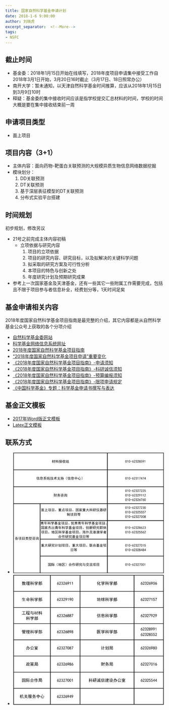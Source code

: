 ```yaml
---
title: 国家自然科学基金申请计划
date: 2018-1-6 9:00:00
author: 刘晓虎
excerpt_separator:  <!--More-->
tags:
- NSFC
---
```


## 截止时间

* 基金委：2018年1月15日开始在线填写，2018年度项目申请集中接受工作自2018年3月1日开始，3月20日16时截止（3月17日、18日照常办公）
* 南开大学：暂未通知，以天津自然科学基金时间推算，应该从2018年1月15日到3月9日10时
* 释疑：基金委的集中接收时间应该是指学校提交汇总材料的时间，学校的时间大概是要在集中接收结束前一周

## 申请项目类型

* 面上项目

## 项目内容（3+1）

* 主体内容：面向药物-靶蛋白关联预测的大规模异质生物信息网络数据挖掘
* 模块划分：
	1. DD关联预测
	2. DT关联预测
	3. 基于深层表征模型的DT关联预测
	4. 分布式实验平台搭建

## 时间规划

初步规划，修改另议

* 21号之前完成主体内容初稿
	* 立项依据与研究内容
		1. 项目的立项依据
		2. 项目的研究内容、研究目标，以及拟解决的关键科学问题
		3. 拟采取的研究方案及可行性分析
		4. 本项目的特色与创新之处
		5. 年度研究计划及预期研究成果
* 参考上一次国家基金及天津基金，还有一些其它一些附属工作需要完成，包括且不限于项目参与者信息补全，经费划分等，1天时间足矣


## 基金申请相关内容

2018年度国家自然科学基金项目指南是最完整的介绍，其它内容都是从自然科学基金公众号上获取的各个分项介绍

* [自然科学基金委网站](http://www.nsfc.gov.cn/)
* [科学基金网络信息系统网址](https://isisn.nsfc.gov.cn/)
* [2018年度国家自然科学基金项目指南](http://www.nsfc.gov.cn/nsfc/cen/xmzn/2018xmzn/index.html)
* [“2018年度国家自然科学基金项目申请”重要变化](http://mp.weixin.qq.com/s/8AmPl2PFpO6U-VltNsV8Ow)
* [《2018年度国家自然科学基金项目指南》-申请须知](http://mp.weixin.qq.com/s/_Jgftcf0LFB_LJO8b31m6w)
* [《2018年度国家自然科学基金项目指南》-科研诚信须知](http://mp.weixin.qq.com/s/ipifJfThuauY3f1FA3XVIA)
* [《2018年度国家自然科学基金项目指南》-预算编报须知](http://mp.weixin.qq.com/s/Z1OzqShVmul7kwB7kcHnoA)
* [《2018年度国家自然科学基金项目指南》-限项申请规定](http://mp.weixin.qq.com/s/C7CkOtQ9r8GfWQywDobHcA)
* [《中国科学基金》专题：科学基金申请书撰写与表达](http://mp.weixin.qq.com/s/licmGNvwrmBUdS8Poz_hBQ)

## 基金正文模板

* [2017年Word版正文模板](https://raw.githubusercontent.com/nkiip/iNSFC/master/2017年正文模板.doc)
* [Latex正文模板](https://github.com/nkiip/iNSFC)

## 联系方式

* ![咨询电话](https://raw.githubusercontent.com/nkiip/nkiip.github.com/master/raw/20180106/advisory_phone.jpg)
* ![各部门咨询电话](https://raw.githubusercontent.com/nkiip/nkiip.github.com/master/raw/20180106/department_phone.jpg)